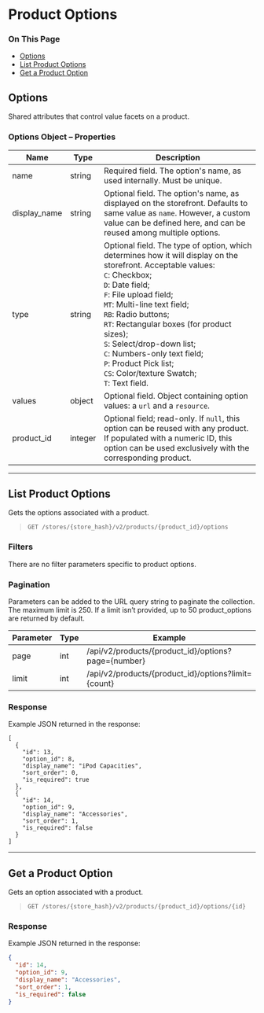 # Product Options

<div class="otp" id="no-index">

### On This Page
- [Options](#options)
- [List Product Options](#list-product-options)
- [Get a Product Option](#get-a-product-option)

</div> 

<a href='#v2-option_object-properties' aria-hidden='true' class='block-anchor'  id='v2-option_object-properties'><i aria-hidden='true' class='linkify icon'></i></a>

## Options 

Shared attributes that control value facets on a product.

### Options Object – Properties 

| Name | Type | Description |
|---|---|---|
| name | string | Required field. The option's name, as used internally. Must be unique. |
| display_name | string | Optional field. The option's name, as displayed on the storefront. Defaults to same value as `name`. However, a custom value can be defined here, and can be reused among multiple options. |
| type | string | Optional field. The type of option, which determines how it will display on the storefront. Acceptable values: <br> `C`: Checkbox; <br>`D`: Date field; <br>`F`: File upload field; <br>`MT`: Multi-line text field; <br>`RB`: Radio buttons; <br>`RT`: Rectangular boxes (for product sizes); <br>`S`: Select/drop-down list; <br>`C`: Numbers-only text field; <br>`P`: Product Pick list; <br>`CS`: Color/texture Swatch; <br>`T`: Text field.  |
| values | object | Optional field. Object containing option values: a `url` and a `resource`. |
| product_id | integer | Optional field; read-only. If `null`, this option can be reused with any product. If populated with a numeric ID, this option can be used exclusively with the corresponding product. |


---

<a href='#v2-option-set_list-product-option' aria-hidden='true' class='block-anchor'  id='v2-option-set_list-product-option'><i aria-hidden='true' class='linkify icon'></i></a>

## List Product Options 

Gets the options associated with a product.


>`GET /stores/{store_hash}/v2/products/{product_id}/options`

### Filters 

There are no filter parameters specific to product options. 

### Pagination 

Parameters can be added to the URL query string to paginate the collection. The maximum limit is 250. If a limit isn’t provided, up to 50 product_options are returned by default.

| Parameter | Type | Example |
| --- | --- | --- |
| page | int | /api/v2/products/{product_id}/options?page={number} |
| limit | int | /api/v2/products/{product_id}/options?limit={count} |

### Response 

Example JSON returned in the response:

```
[
  {
    "id": 13,
    "option_id": 8,
    "display_name": "iPod Capacities",
    "sort_order": 0,
    "is_required": true
  },
  {
    "id": 14,
    "option_id": 9,
    "display_name": "Accessories",
    "sort_order": 1,
    "is_required": false
  }
]
```

---

<a href='#v2-option-set_get-product-option' aria-hidden='true' class='block-anchor'  id='v2-option-set_get-product-option'><i aria-hidden='true' class='linkify icon'></i></a>

## Get a Product Option 

Gets an option associated with a product.


>`GET /stores/{store_hash}/v2/products/{product_id}/options/{id}`

### Response 

Example JSON returned in the response:

```json
{
  "id": 14,
  "option_id": 9,
  "display_name": "Accessories",
  "sort_order": 1,
  "is_required": false
}
```

